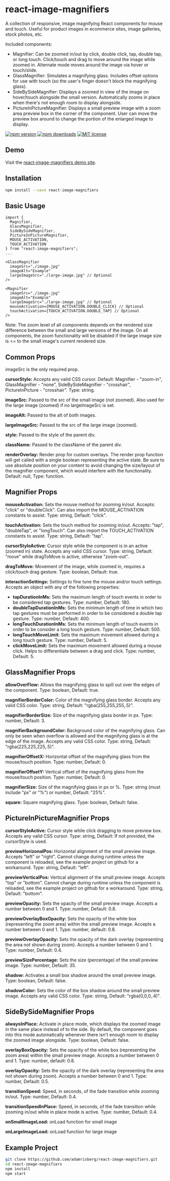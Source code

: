 # react-image-magnifiers

A collection of responsive, image magnifying React components for mouse and touch. Useful for product images in ecommerce sites, image galleries, stock photos, etc.

Included components:

- Magnifier: Can be zoomed in/out by click, double click, tap, double tap, or long touch. Click/touch and drag to move around the image while zoomed in. Alternate mode moves around the image via hover or touch/slide.
- GlassMagnifier: Simulates a magnifying glass. Includes offset options for use with touch (so the user's finger doesn't block the magnifying glass).
- SideBySideMagnifier: Displays a zoomed in view of the image on hover/touch alongside the small version. Automatically zooms in place when there's not enough room to display alongside.
- PictureInPictureMagnifier: Displays a small preview image with a zoom area preview box in the corner of the component. User can move the preview box around to change the portion of the enlarged image to display.

[![npm version](https://img.shields.io/npm/v/react-image-magnifiers.svg?style=flat)](https://npmjs.org/package/react-image-magnifiers "View this project on npm")
[![npm downloads](https://img.shields.io/npm/dm/react-image-magnifiers.svg?style=flat-square)](https://www.npmjs.com/package/react-image-magnifiers)
[![MIT license](https://img.shields.io/badge/license-MIT-brightgreen.svg)](http://opensource.org/licenses/MIT)

## Demo

Visit the [react-image-magnifiers demo site](https://adamrisberg.github.io/react-image-magnifiers).

## Installation

```sh
npm install --save react-image-magnifiers
```

## Basic Usage

```JSX
import {
  Magnifier,
  GlassMagnifier,
  SideBySideMagnifier,
  PictureInPictureMagnifier,
  MOUSE_ACTIVATION,
  TOUCH_ACTIVATION
} from "react-image-magnifiers";
...

<GlassMagnifier
  imageSrc="./image.jpg"
  imageAlt="Example"
  largeImageSrc="./large-image.jpg" // Optional
/>

<Magnifier
  imageSrc="./image.jpg"
  imageAlt="Example"
  largeImageSrc="./large-image.jpg" // Optional
  mouseActivation={MOUSE_ACTIVATION.DOUBLE_CLICK} // Optional
  touchActivation={TOUCH_ACTIVATION.DOUBLE_TAP} // Optional
/>
```

Note: The zoom level of all components depends on the rendered size difference between the small and large versions of the image. On all components, the zoom functionality will be disabled if the large image size is <= to the small image's current rendered size.

## Common Props

imageSrc is the only required prop.

**cursorStyle:** Accepts any valid CSS cursor. Default: Magnifier - "zoom-in", GlassMagnifier - "none", SideBySideMagnifier - "crosshair", PictureInPicture - "crosshair". Type: string.

**imageSrc:** Passed to the src of the small image (not zoomed). Also used for the large image (zoomed) if no largeImageSrc is set.

**imageAlt:** Passed to the alt of both images.

**largeImageSrc:** Passed to the src of the large image (zoomed).

**style:** Passed to the style of the parent div.

**className:** Passed to the className of the parent div.

**renderOverlay:** Render prop for custom overlays. The render prop function will get called with a single boolean representing the active state. Be sure to use absolute position on your content to avoid changing the size/layout of the magnifier component, which would interfere with the functionality. Default: null, Type: function.

## Magnifier Props

**mouseActivation:** Sets the mouse method for zooming in/out. Accepts: "click" or "doubleClick". Can also import the MOUSE_ACTIVATION constants to assist. Type: string, Default: "click".

**touchActivation:** Sets the touch method for zooming in/out. Accepts: "tap", "doubleTap", or "longTouch". Can also import the TOUCH_ACTIVATION constants to assist. Type: string, Default: "tap".

**cursorStyleActive:** Cursor style while the component is in an active (zoomed in) state. Accepts any valid CSS cursor. Type: string, Default: "move" while dragToMove is active, otherwise "zoom-out".

**dragToMove:** Movement of the image, while zoomed in, requires a click/touch drag gesture. Type: boolean, Default: true.

**interactionSettings:** Settings to fine tune the mouse and/or touch settings. Accepts an object with any of the following properties:

- **tapDurationInMs:** Sets the maximum length of touch events in order to be considered tap gestures. Type: number, Default: 180.
- **doubleTapDurationInMs:** Sets the minimum length of time in which two tap gestures must be performed in order to be considered a double tap gesture. Type: number, Default: 400.
- **longTouchDurationInMs:** Sets the minimum length of touch events in order to be consider a long touch gesture. Type: number, Default: 500.
- **longTouchMoveLimit:** Sets the maximum movement allowed during a long touch gesture. Type: number, Default: 5.
- **clickMoveLimit:** Sets the maximum movement allowed during a mouse click. Helps to differentiate between a drag and click. Type: number, Default: 5.

## GlassMagnifier Props

**allowOverFlow:** Allows the magnifying glass to spill out over the edges of the component. Type: boolean, Default: true.

**magnifierBorderColor:** Color of the magnifying glass border. Accepts any valid CSS color. Type: string, Default: "rgba(255,255,255,.5)".

**magnifierBorderSize:** Size of the magnifying glass border in px. Type: number, Default: 3.

**magnifierBackgroundColor:** Background color of the magnifying glass. Can only be seen when overflow is allowed and the magnifying glass is at the edge of the image. Accepts any valid CSS color. Type: string, Default: "rgba(225,225,225,.5)".

**magnifierOffsetX:** Horizontal offset of the magnifying glass from the mouse/touch position. Type: number, Default: 0.

**magnifierOffsetY:** Vertical offset of the magnifying glass from the mouse/touch position. Type: number, Default: 0.

**magnifierSize:** Size of the magnifying glass in px or %. Type: string (must include "px" or "%") or number, Default: "25%".

**square:** Square magnifying glass. Type: boolean, Default: false.

## PictureInPictureMagnifier Props

**cursorStyleActive:** Cursor style while click dragging to move preview box. Accepts any valid CSS cursor. Type: string, Default: If not provided, the cursorStyle is used.

**previewHorizonalPos:** Horizontal alignment of the small preview image. Accepts "left" or "right". Cannot change during runtime unless the component is reloaded, see the example project on github for a workaround. Type: string, Default: "left".

**previewVerticalPos:** Vertical alignment of the small preview image. Accepts "top" or "bottom". Cannot change during runtime unless the component is reloaded, see the example project on github for a workaround. Type: string, Default: "bottom".

**previewOpacity:** Sets the opacity of the small preview image. Accepts a number between 0 and 1. Type: number, Default: 0.8.

**previewOverlayBoxOpacity:** Sets the opacity of the white box (representing the zoom area) within the small preview image. Accepts a number between 0 and 1. Type: number, default: 0.8.

**previewOverlayOpacity:** Sets the opacity of the dark overlay (representing the area not shown during zoom). Accepts a number between 0 and 1. Type: number, Default: 0.4.

**previewSizePercentage:** Sets the size (percentage) of the small preview image. Type: number, Default: 35.

**shadow:** Activates a small box shadow around the small preview image. Type: boolean, Default: false.

**shadowColor:** Sets the color of the box shadow around the small preview image. Accepts any valid CSS color. Type: string, Default: "rgba(0,0,0,.4)".

## SideBySideMagnifier Props

**alwaysInPlace:** Activate in place mode, which displays the zoomed image in the same place instead of to the side. By default, the component goes into this mode automatically whenever there isn't enough room to display the zoomed image alongside. Type: boolean, Default: false.

**overlayBoxOpacity:** Sets the opacity of the white box (representing the zoom area) within the small preview image. Accepts a number between 0 and 1. Type: number, default: 0.8.

**overlayOpacity:** Sets the opacity of the dark overlay (representing the area not shown during zoom). Accepts a number between 0 and 1. Type: number, Default: 0.5.

**transitionSpeed:** Speed, in seconds, of the fade transition while zooming in/out. Type: number, Default: 0.4.

**transitionSpeedInPlace:** Speed, in seconds, of the fade transition while zooming in/out while in place mode is active. Type: number, Default: 0.4.

**onSmallImageLoad:** onLoad function for small image

**onLargeImageLoad:** onLoad function for large image

## Example Project

```sh
git clone https://github.com/adamrisberg/react-image-magnifiers.git
cd react-image-magnifiers
npm install
npm start
```
